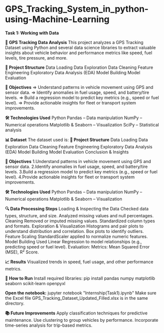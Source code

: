 # GPS_Tracking_System_in_python-using-Machine-Learning

**Task 1: Working with Data**

**🚗 GPS Tracking Data Analysis**
        This project analyzes a GPS Tracking Dataset using Python and several data science libraries to extract valuable insights about vehicle behavior and             performance metrics like speed, fuel levels, tire pressure, and more.

**📁 Project Structure**
    Data Loading
    Data Exploration
    Data Cleaning
    Feature Engineering
    Exploratory Data Analysis (EDA)
    Model Building
    Model Evaluation

**📌 Objectives**
    => Understand patterns in vehicle movement using GPS and sensor data.
    => Identify anomalies in fuel usage, speed, and battery/tire levels.
    => Build a regression model to predict key metrics (e.g., speed or fuel level).
    => Provide actionable insights for fleet or transport system improvements.

**🛠️ Technologies Used**
    Python
    Pandas – Data manipulation
    NumPy – Numerical operations
    Matplotlib & Seaborn – Visualization
    SciPy – Statistical analysis

**📊 Dataset**
The dataset used is:
**📁 Project Structure**
    Data Loading
    Data Exploration
    Data Cleaning
    Feature Engineering
    Exploratory Data Analysis (EDA)
    Model Building
    Model Evaluation
    Conclusion & Insights

**📌 Objectives**
    1.Understand patterns in vehicle movement using GPS and sensor data.
    2.Identify anomalies in fuel usage, speed, and battery/tire levels.
    3.Build a regression model to predict key metrics (e.g., speed or fuel level).
    4.Provide actionable insights for fleet or transport system improvements.

**🛠️ Technologies Used**
      Python
      Pandas – Data manipulation
      NumPy – Numerical operations
      Matplotlib & Seaborn – Visualization

**🔍 Data Processing Steps**
    Loading & Inspecting the Data
    Checked data types, structure, and size.
    Analyzed missing values and null percentages.
    Cleaning
    Removed or imputed missing values.
    Standardized column types and formats.
    Exploration & Visualization
    Histograms and pair plots to understand distribution and correlation.
    Box plots to identify outliers.
    Feature Scaling
    StandardScaler applied to normalize numeric features.
    Model Building
    Used Linear Regression to model relationships (e.g., predicting speed or fuel level).
    Evaluation:
        Metrics: Mean Squared Error (MSE), R² Score.

**📈 Results**
    Visualized trends in speed, fuel usage, and other performance metrics.

**📌 How to Run**
    Install required libraries:
        pip install pandas numpy matplotlib seaborn scikit-learn openpyxl

**Open the notebook:**
    jupyter notebook "Internship(Task1).ipynb"
          Make sure the Excel file GPS_Tracking_Dataset_Updated_Filled.xlsx is in the same directory.

**📚 Future Improvements**
    Apply classification techniques for predictive maintenance.
    Use clustering to group vehicles by performance.
    Incorporate time-series analysis for trip-based metrics.    
